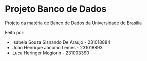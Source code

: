 # Projeto Banco de Dados
Projeto da matéria de Banco de Dados da Universidade de Brasília

Feito por:
- Isabela Souza Sisnando De Araujo - 231018884
- João Henrique Jácomo Lemes - 231018893
- Luca Heringer Megiorin - 231003390
